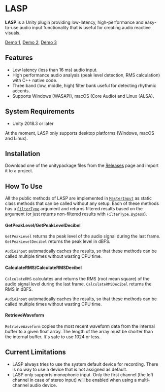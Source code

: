 LASP
====

**LASP** is a Unity plugin providing low-latency, high-performance and
easy-to-use audio input functionality that is useful for creating audio
reactive visuals.

[Demo 1](http://radiumsoftware.tumblr.com/post/163009893309),
[Demo 2](http://radiumsoftware.tumblr.com/post/163095570430),
[Demo 3](http://radiumsoftware.tumblr.com/post/163137586857)

Features
--------

- Low latency (less than 16 ms) audio input.
- High performance audio analysis (peak level detection, RMS calculation) with
  C++ native code.
- Three band (low, middle, high) filter bank useful for detecting rhythmic
  accents.
- Supports Windows (WASAPI), macOS (Core Audio) and Linux (ALSA).

System Requirements
-------------------

- Unity 2018.3 or later

At the moment, LASP only supports desktop platforms (Windows, macOS and Linux).

Installation
------------

Download one of the unitypackage files from the [Releases] page and import it
to a project.

[Releases]: https://github.com/keijiro/Lasp/releases

How To Use
----------

All the public methods of LASP are implemented in [`MasterInput`] as static
class methods that can be called without any setup. Each of these methods has a
[`FilterType`] argument and returns filtered results based on the argument (or
just returns non-filtered results with `FilterType.Bypass`).

#### GetPeakLevel/GetPeakLevelDecibel

`GetPeakLevel` returns the peak level of the audio signal during the last
frame. `GetPeakLevelDecibel` returns the peak level in dBFS.

`AudioInput` automatically caches the results, so that these methods can be
called multiple times without wasting CPU time.

#### CalculateRMS/CalculateRMSDecibel

`CalculateRMS` calculates and returns the RMS (root mean square) of the audio
signal level during the last frame. `CalculateRMSDecibel` returns the RMS in
dBFS.

`AudioInput` automatically caches the results, so that these methods can be
called multiple times without wasting CPU time.

#### RetrieveWaveform

`RetrieveWaveform` copies the most recent waveform data from the internal
buffer to a given float array. The length of the array must be shorter than the
internal buffer. It's safe to use 1024 or less.

[`MasterInput`]: Assets/Lasp/Runtime/MasterInput.cs#L16
[`FilterType`]: Assets/Lasp/Runtime/MasterInput.cs#L9

Current Limitations
-------------------

- LASP always tries to use the system default device for recording. There is no
  way to use a device that is not assigned as default.
- LASP only supports monophonic input. Only the first channel (the left channel
  in case of stereo input) will be enabled when using a multi-channel audio
  device.
